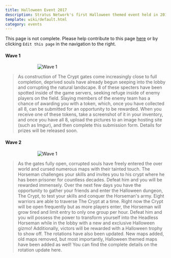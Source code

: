 ```yaml
---
title: Halloween Event 2017
description: Stratus Network's first Halloween themed event held in 2017
template: wiki/default.html
category: events
---
```


This page is not complete. Please help contribute to this page <a href="https://github.com/MCResourcePile/addon-project/edit/source/src/content/<%= document.dest.replace('.html', '.md') %>" target="_blank">here</a> or by clicking `Edit this page` in the navigation to the right.

#### Wave 1

![Wave 1](https://pbs.twimg.com/media/DMHGwy8XkAIvyNb.jpg)

<blockquote>
As construction of The Crypt gates come increasingly close to full completion, deprived souls have already begun seeping into the lobby and corrupting the natural landscape. 8 of these specters have been spotted inside of the game servers, seeking refuge inside of enemy players on the field. Slaying members of the enemy team has a chance of awarding you with a token, which, once you have collected all 8, can be submitted for an opportunity to be rewarded. When you receive one of these tokens, take a screenshot of it in your inventory, and once you have all 8, upload the pictures to an image hosting site (such as Imgur), and then complete this submission form. Details for prizes will be released soon.
</blockquote>

#### Wave 2

![Wave 1](https://pbs.twimg.com/media/DMwofMHWAAADFhc.jpg)

<blockquote>
As the gates fully open, corrupted souls have freely entered the over world and cursed numerous maps with their tainted touch. The Horseman challenges your skills and invites you to his crypt where he has been prisoner for countless decades. Defeat him and you will be rewarded immensely. Over the next few days you have the opportunity to gather your friends and enter the Halloween dungeon, The Crypt, to test your skills and conquer the Horseman's army. Eight warriors are able to traverse The Crypt at a time. Right now the Crypt will be open frequently but as more players enter, the Horseman will grow tired and limit entry to only one group per hour. Defeat him and you will possess the power to transform yourself into the Headless Horseman while in the lobby with a new and exclusive Halloween gizmo! Additionally, victors will be rewarded with a Halloween trophy to show off. The rotations have also been updated. New maps added, old maps removed, but most importantly, Halloween themed maps have been added as well! You can find the complete details on the rotation update here.
</blockquote>

<style>
img {
    max-width: 60%;
    display: block;
    margin: 0 auto;
}
</style>
